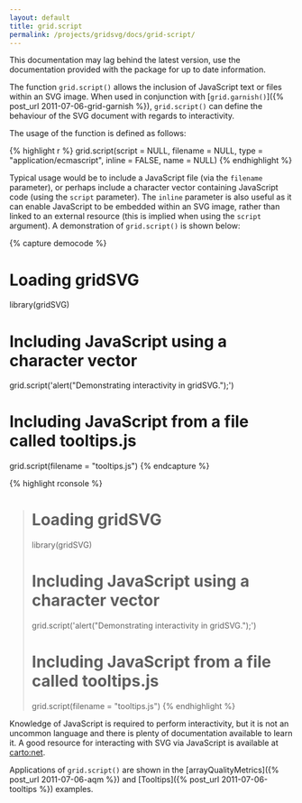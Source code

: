 ```yaml
---
layout: default
title: grid.script
permalink: /projects/gridsvg/docs/grid-script/
---
```


<p class="notice">This documentation may lag behind the latest version, use the documentation provided with the package for up to date information.</p>

The function `grid.script()` allows the inclusion of JavaScript text or files
within an SVG image. When used in conjunction with
[`grid.garnish()`]({% post_url 2011-07-06-grid-garnish %}), `grid.script()` can
define the behaviour of the SVG document with regards to interactivity.

The usage of the function is defined as follows:

{% highlight r %}
grid.script(script = NULL, filename = NULL,
            type = "application/ecmascript",
            inline = FALSE, name = NULL)
{% endhighlight %}

Typical usage would be to include a JavaScript file (via the `filename`
parameter), or perhaps include a character vector containing JavaScript code
(using the `script` parameter). The `inline` parameter is also useful as it can
enable JavaScript to be embedded within an SVG image, rather than linked to an
external resource (this is implied when using the `script` argument).  A
demonstration of `grid.script()` is shown below:

{% capture democode %}
# Loading gridSVG
library(gridSVG)

# Including JavaScript using a character vector
grid.script('alert("Demonstrating interactivity in gridSVG.");')

# Including JavaScript from a file called tooltips.js
grid.script(filename = "tooltips.js")
{% endcapture %}

{% highlight rconsole %}
> # Loading gridSVG
> library(gridSVG)
> 
> # Including JavaScript using a character vector
> grid.script('alert("Demonstrating interactivity in gridSVG.");')
> 
> # Including JavaScript from a file called tooltips.js
> grid.script(filename = "tooltips.js")
{% endhighlight %}

Knowledge of JavaScript is required to perform interactivity, but it is not an
uncommon language and there is plenty of documentation available to learn it. A
good resource for interacting with SVG via JavaScript is available at
[carto:net](http://www.carto.net/papers/svg/samples/#iact).

Applications of `grid.script()` are shown in the
[arrayQualityMetrics]({% post_url 2011-07-06-aqm %}) and
[Tooltips]({% post_url 2011-07-06-tooltips %}) examples.
